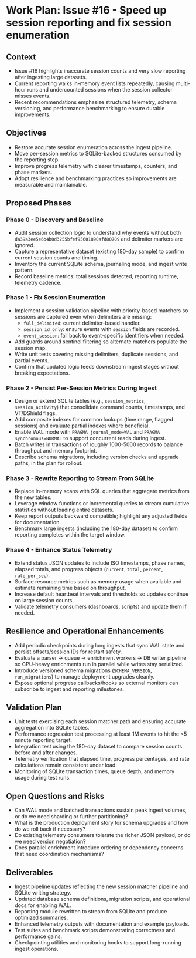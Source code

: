 # Work Plan: Issue #16 - Speed up session reporting and fix session enumeration

## Context
- Issue #16 highlights inaccurate session counts and very slow reporting after ingesting large datasets.
- Current reporting walks in-memory event lists repeatedly, causing multi-hour runs and undercounted sessions when the session collector misses events.
- Recent recommendations emphasize structured telemetry, schema versioning, and performance benchmarking to ensure durable improvements.

## Objectives
- Restore accurate session enumeration across the ingest pipeline.
- Move per-session metrics to SQLite-backed structures consumed by the reporting step.
- Improve progress telemetry with clearer timestamps, counters, and phase markers.
- Adopt resilience and benchmarking practices so improvements are measurable and maintainable.

## Proposed Phases

### Phase 0 - Discovery and Baseline
- Audit session collection logic to understand why events without both `da39a3ee5e6b4b0d3255bfef95601890afd80709` and delimiter markers are ignored.
- Capture a representative dataset (existing 180-day sample) to confirm current session counts and timing.
- Inventory the current SQLite schema, journaling mode, and ingest write pattern.
- Record baseline metrics: total sessions detected, reporting runtime, telemetry cadence.

### Phase 1 - Fix Session Enumeration
- Implement a session validation pipeline with priority-based matchers so sessions are captured even when delimiters are missing:
  - `full_delimited`: current delimiter-based handler.
  - `session_id_only`: ensure events with `session` fields are recorded.
  - `event_session`: fall back to event-specific identifiers when needed.
- Add guards around sentinel filtering so alternate matchers populate the session map.
- Write unit tests covering missing delimiters, duplicate sessions, and partial events.
- Confirm that updated logic feeds downstream ingest stages without breaking expectations.

### Phase 2 - Persist Per-Session Metrics During Ingest
- Design or extend SQLite tables (e.g., `session_metrics`, `session_activity`) that consolidate command counts, timestamps, and VT/DShield flags.
- Add composite indexes for common lookups (time range, flagged sessions) and evaluate partial indexes where beneficial.
- Enable WAL mode with `PRAGMA journal_mode=WAL` and `PRAGMA synchronous=NORMAL` to support concurrent reads during ingest.
- Batch writes in transactions of roughly 1000-5000 records to balance throughput and memory footprint.
- Describe schema migrations, including version checks and upgrade paths, in the plan for rollout.

### Phase 3 - Rewrite Reporting to Stream From SQLite
- Replace in-memory scans with SQL queries that aggregate metrics from the new tables.
- Leverage window functions or incremental queries to stream cumulative statistics without loading entire datasets.
- Keep report outputs backward compatible; highlight any adjusted fields for documentation.
- Benchmark large ingests (including the 180-day dataset) to confirm reporting completes within the target window.

### Phase 4 - Enhance Status Telemetry
- Extend status JSON updates to include ISO timestamps, phase names, elapsed totals, and progress objects (`current`, `total`, `percent`, `rate_per_sec`).
- Surface resource metrics such as memory usage when available and estimate remaining time based on throughput.
- Increase default heartbeat intervals and thresholds so updates continue on large session counts.
- Validate telemetry consumers (dashboards, scripts) and update them if needed.

## Resilience and Operational Enhancements
- Add periodic checkpoints during long ingests that sync WAL state and persist offsets/session IDs for restart safety.
- Evaluate a parser -> queue -> enrichment workers -> DB writer pipeline so CPU-heavy enrichments run in parallel while writes stay serialized.
- Introduce versioned schema migrations (`SCHEMA_VERSION`, `run_migrations`) to manage deployment upgrades cleanly.
- Expose optional progress callbacks/hooks so external monitors can subscribe to ingest and reporting milestones.

## Validation Plan
- Unit tests exercising each session matcher path and ensuring accurate aggregation into SQLite tables.
- Performance regression test processing at least 1M events to hit the <5 minute reporting target.
- Integration test using the 180-day dataset to compare session counts before and after changes.
- Telemetry verification that elapsed time, progress percentages, and rate calculations remain consistent under load.
- Monitoring of SQLite transaction times, queue depth, and memory usage during test runs.

## Open Questions and Risks
- Can WAL mode and batched transactions sustain peak ingest volumes, or do we need sharding or further partitioning?
- What is the production deployment story for schema upgrades and how do we roll back if necessary?
- Do existing telemetry consumers tolerate the richer JSON payload, or do we need version negotiation?
- Does parallel enrichment introduce ordering or dependency concerns that need coordination mechanisms?

## Deliverables
- Ingest pipeline updates reflecting the new session matcher pipeline and SQLite writing strategy.
- Updated database schema definitions, migration scripts, and operational docs for enabling WAL.
- Reporting module rewritten to stream from SQLite and produce optimized summaries.
- Enhanced telemetry outputs with documentation and example payloads.
- Test suites and benchmark scripts demonstrating correctness and performance gains.
- Checkpointing utilities and monitoring hooks to support long-running ingest operations.

